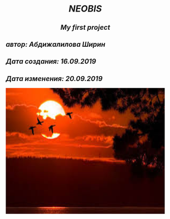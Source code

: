 # <p align = "center"><i> <b>NEOBIS<b/><i/><p/>
## <p align = "center"><i><b>My first project<b/><i/><p/>
## автор: Абдижалилова Ширин
## Дата создания: 16.09.2019
## Дата изменения: 20.09.2019
  
  
<p align = "center"><img src="images.jpg" alt="sorry" height="400"/><p/>

